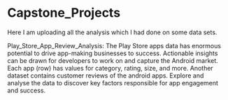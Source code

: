 # Capstone_Projects
Here I am uploading all the analysis which I had done on some data sets.

Play_Store_App_Review_Analysis: The Play Store apps data has enormous potential to drive app-making businesses to success. Actionable insights can be drawn for developers to work on and capture the Android market. Each app (row) has values for category, rating, size, and more. Another dataset contains customer reviews of the android apps. Explore and analyse the data to discover key factors responsible for app engagement and success.
